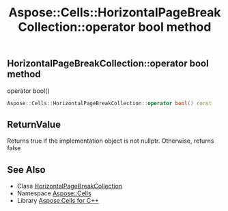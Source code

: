﻿---
title: Aspose::Cells::HorizontalPageBreakCollection::operator bool method
linktitle: operator bool
second_title: Aspose.Cells for C++ API Reference
description: 'Aspose::Cells::HorizontalPageBreakCollection::operator bool method. operator bool() in C++.'
type: docs
weight: 400
url: /cpp/aspose.cells/horizontalpagebreakcollection/operator_bool/
---
## HorizontalPageBreakCollection::operator bool method


operator bool()

```cpp
Aspose::Cells::HorizontalPageBreakCollection::operator bool() const
```


## ReturnValue

Returns true if the implementation object is not nullptr. Otherwise, returns false

## See Also

* Class [HorizontalPageBreakCollection](../)
* Namespace [Aspose::Cells](../../)
* Library [Aspose.Cells for C++](../../../)
